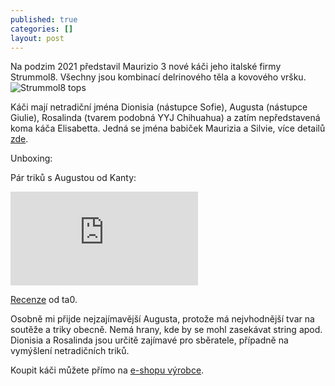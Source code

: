 ```yaml
---
published: true
categories: []
layout: post
---
```

Na podzim 2021 představil Maurizio 3 nové káči jeho italské firmy Strummol8. Všechny jsou kombinací delrinového těla a kovového vršku. 
![Strummol8 tops]({{site.baseurl}}/images/strummol8-new-tops/tops.png)

Káči mají netradiční jména Dionisia (nástupce Sofie), Augusta (nástupce Giulie), Rosalinda (tvarem podobná YYJ Chihuahua) a zatím nepředstavená koma káča Elisabetta. Jedná se jména babiček Maurizia a Silvie, více detailů [zde](http://www.ta0.com/forum/index.php/topic,6647.msg73440.html#msg73440).

Unboxing:
<p><div class="youtube-player" data-id="oLArObibx4U"></div></p>

Pár triků s Augustou od Kanty:
<div style="max-width: 500px;"><div class="instagram-wrapper"><iframe src="https://instagram.com/p/CY8wMxfJh9i/embed/" scrolling="no" frameborder="0"></iframe></div></div>

[Recenze](http://www.ta0.com/forum/index.php/topic,6647.msg74150.html#msg74150) od ta0.

Osobně mi přijde nejzajímavější Augusta, protože má nejvhodnější tvar na soutěže a triky obecně. Nemá hrany, kde by se mohl zasekávat string apod. Dionisia a Rosalinda jsou určitě zajímavé pro sběratele, případně na vymýšlení netradičních triků. 

Koupit káči můžete přímo na [e-shopu výrobce](https://www.strummol8.com/shop/en/10-spinning-tops).


